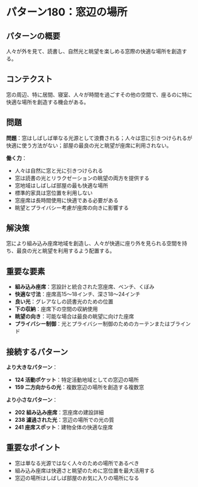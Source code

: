 # パターン180：窓辺の場所

## パターンの概要
人々が外を見て、読書し、自然光と眺望を楽しめる窓際の快適な場所を創造する。

## コンテクスト
窓の周辺、特に居間、寝室、人々が時間を過ごすその他の空間で、座るのに特に快適な場所を創造する機会がある。

## 問題
**問題**：窓はしばしば単なる光源として浪費される；人々は窓に引きつけられるが快適に使う方法がない；部屋の最良の光と眺望が座席に利用されない。

**働く力**：
- 人々は自然に窓と光に引きつけられる
- 窓は読書の光とリラクゼーションの眺望の両方を提供する
- 窓地域はしばしば部屋の最も快適な場所
- 標準的家具は窓位置を利用しない
- 窓座席は長時間使用に快適である必要がある
- 眺望とプライバシー考慮が座席の向きに影響する

## 解決策
窓により組み込み座席地域を創造し、人々が快適に座り外を見られる空間を持ち、最良の光と眺望を利用するよう配置する。

## 重要な要素
- **組み込み座席**：窓設計と統合された窓座席、ベンチ、くぼみ
- **快適な寸法**：座席高15〜18インチ、深さ18〜24インチ
- **良い光**：グレアなしの読書光のための位置
- **下の収納**：座席下の空間の収納使用
- **眺望の向き**：可能な場合は最良の眺望に向けた座席
- **プライバシー制御**：光とプライバシー制御のためのカーテンまたはブラインド

## 接続するパターン
**より大きなパターン**：
- **124 活動ポケット**：特定活動地域としての窓辺の場所
- **159 二方向からの光**：複数窓辺の場所を創造する複数窓

**より小さなパターン**：
- **202 組み込み座席**：窓座席の建設詳細
- **238 濾過された光**：窓辺の場所での光の質
- **241 座席スポット**：建物全体の快適な座席

## 重要なポイント
- 窓は単なる光源ではなく人々のための場所であるべき
- 組み込み座席は快適さと眺望のために窓位置を最大活用する
- 窓辺の場所はしばしば部屋のお気に入りの場所になる